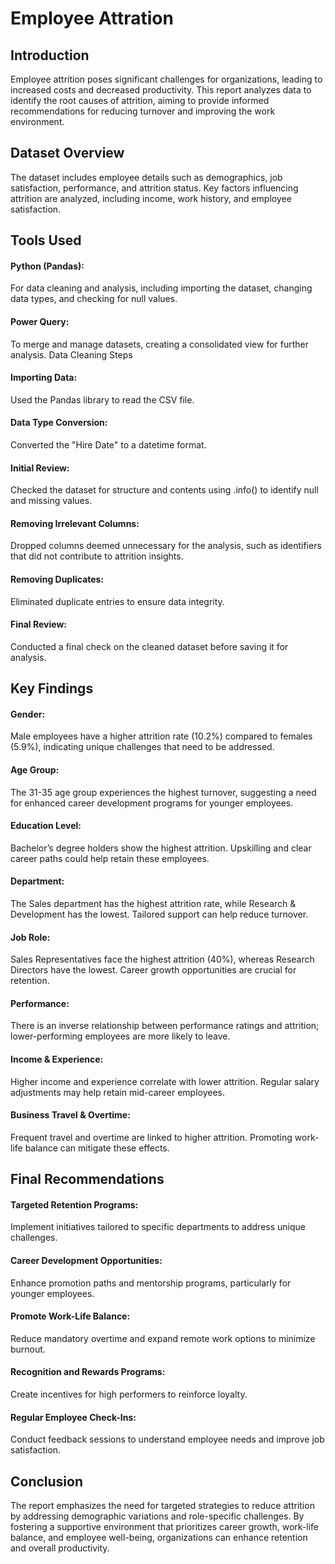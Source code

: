 
# Employee Attration 


## Introduction
Employee attrition poses significant challenges for organizations, leading to increased costs and decreased productivity. This report analyzes data to identify the root causes of attrition, aiming to provide informed recommendations for reducing turnover and improving the work environment.

## Dataset Overview
The dataset includes employee details such as demographics, job satisfaction, performance, and attrition status. Key factors influencing attrition are analyzed, including income, work history, and employee satisfaction.

## Tools Used
#### Python (Pandas):
For data cleaning and analysis, including importing the dataset, changing data types, and checking for null values.
#### Power Query:
To merge and manage datasets, creating a consolidated view for further analysis.
Data Cleaning Steps
#### Importing Data:
Used the Pandas library to read the CSV file.
#### Data Type Conversion:
Converted the "Hire Date" to a datetime format.
#### Initial Review:
Checked the dataset for structure and contents using .info() to identify null and missing values.
#### Removing Irrelevant Columns:
Dropped columns deemed unnecessary for the analysis, such as identifiers that did not contribute to attrition insights.
#### Removing Duplicates:
Eliminated duplicate entries to ensure data integrity.
#### Final Review:
Conducted a final check on the cleaned dataset before saving it for analysis.
## Key Findings
#### Gender:
Male employees have a higher attrition rate (10.2%) compared to females (5.9%), indicating unique challenges that need to be addressed.
#### Age Group:
The 31-35 age group experiences the highest turnover, suggesting a need for enhanced career development programs for younger employees.
#### Education Level:
Bachelor’s degree holders show the highest attrition. Upskilling and clear career paths could help retain these employees.
#### Department:
The Sales department has the highest attrition rate, while Research & Development has the lowest. Tailored support can help reduce turnover.
#### Job Role:
Sales Representatives face the highest attrition (40%), whereas Research Directors have the lowest. Career growth opportunities are crucial for retention.
#### Performance:
There is an inverse relationship between performance ratings and attrition; lower-performing employees are more likely to leave.
#### Income & Experience:
Higher income and experience correlate with lower attrition. Regular salary adjustments may help retain mid-career employees.
#### Business Travel & Overtime:
Frequent travel and overtime are linked to higher attrition. Promoting work-life balance can mitigate these effects.
## Final Recommendations
#### Targeted Retention Programs:
Implement initiatives tailored to specific departments to address unique challenges.
#### Career Development Opportunities:
Enhance promotion paths and mentorship programs, particularly for younger employees.
#### Promote Work-Life Balance:
Reduce mandatory overtime and expand remote work options to minimize burnout.
#### Recognition and Rewards Programs:
Create incentives for high performers to reinforce loyalty.
#### Regular Employee Check-Ins:
Conduct feedback sessions to understand employee needs and improve job satisfaction.

## Conclusion
The report emphasizes the need for targeted strategies to reduce attrition by addressing demographic variations and role-specific challenges. By fostering a supportive environment that prioritizes career growth, work-life balance, and employee well-being, organizations can enhance retention and overall productivity.
